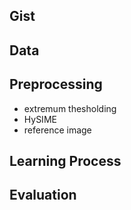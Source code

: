 
## Gist


## Data


## Preprocessing
- extremum thesholding
- HySIME
- reference image


## Learning Process


## Evaluation